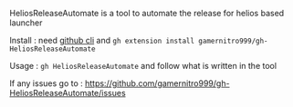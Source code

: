 HeliosReleaseAutomate is a tool to automate the release for helios based launcher

Install :
    need [github cli](https://cli.github.com/) and
    ``gh extension install gamernitro999/gh-HeliosReleaseAutomate``

Usage :
    ``gh HeliosReleaseAutomate``
    and follow what is written in the tool

If any issues go to : https://github.com/gamernitro999/gh-HeliosReleaseAutomate/issues
